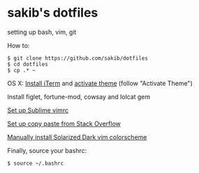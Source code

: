 # sakib's dotfiles
setting up bash, vim, git

How to:
```
$ git clone https://github.com/sakib/dotfiles
$ cd dotfiles
$ cp .* ~
```

OS X: [Install iTerm](https://www.iterm2.com/) and [activate theme](https://draculatheme.com/iterm/) (follow "Activate Theme")

Install figlet, fortune-mod, cowsay and lolcat gem

[Set up Sublime vimrc](https://github.com/grigio/vim-sublime)

[Set up copy paste from Stack Overflow](https://github.com/MilesCranmer/gso)

[Manually install Solarized Dark vim colorscheme](https://github.com/altercation/vim-colors-solarized)

Finally, source your bashrc:
```
$ source ~/.bashrc
```
